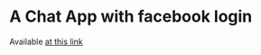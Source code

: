 # A Chat App with facebook login
Available  [ at this link](https://chat-app-by-saqlain.herokuapp.com/room/5762)
